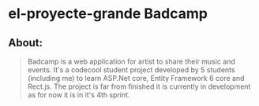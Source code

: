 # el-proyecte-grande Badcamp

## About:
> Badcamp is a web application for artist to share their music and events. It's a codecool student project
> developed by 5 students (including me) to learn ASP.Net core, Entity Framework 6 core and Rect.js.
> The project is far from finished it is currently in development as for now it is in it's 4th sprint.

